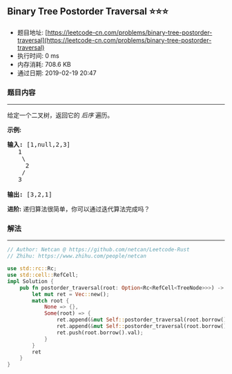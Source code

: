 ## Binary Tree Postorder Traversal :star::star::star:
- 题目地址: [https://leetcode-cn.com/problems/binary-tree-postorder-traversal](https://leetcode-cn.com/problems/binary-tree-postorder-traversal)
- 执行时间: 0 ms 
- 内存消耗: 708.6 KB
- 通过日期: 2019-02-19 20:47

### 题目内容
---
<p>给定一个二叉树，返回它的 <em>后序 </em>遍历。</p>

<p><strong>示例:</strong></p>

<pre><strong>输入:</strong> [1,null,2,3]  
   1
    \
     2
    /
   3 

<strong>输出:</strong> [3,2,1]</pre>

<p><strong>进阶:</strong> 递归算法很简单，你可以通过迭代算法完成吗？</p>


### 解法
---
```rust
// Author: Netcan @ https://github.com/netcan/Leetcode-Rust
// Zhihu: https://www.zhihu.com/people/netcan

use std::rc::Rc;
use std::cell::RefCell;
impl Solution {
    pub fn postorder_traversal(root: Option<Rc<RefCell<TreeNode>>>) -> Vec<i32> {
        let mut ret = Vec::new();
        match root {
            None => {},
            Some(root) => {
                ret.append(&mut Self::postorder_traversal(root.borrow().left.clone()));
                ret.append(&mut Self::postorder_traversal(root.borrow().right.clone()));
                ret.push(root.borrow().val);
            }
        }
        ret
    }
}


```